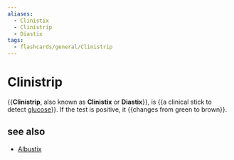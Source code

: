 ```yaml
---
aliases:
  - Clinistix
  - Clinistrip
  - Diastix
tags:
  - flashcards/general/Clinistrip
---
```


# Clinistrip

{{__Clinistrip__, also known as __Clinistix__ or __Diastix__}}, is {{a clinical stick to detect [glucose](glucose.md)}}. If the test is positive, it {{changes from green to brown}}. <!--SR:!2024-03-11,220,310!2023-10-11,114,270!2023-10-20,81,230-->

## see also

- [Albustix](Albustix.md)
